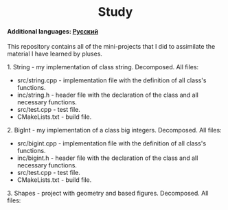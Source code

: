 <h1 align="center">Study</h1>
<h4>Additional languages: <a href="https://github.com/AlferovKirill/Study/blob/main/README.RU.md">Русский</a></h4>

<p>This repository contains all of the mini-projects that I did to assimilate the material I have learned by pluses.</p>

<p>1. String - my implementation of class string. Decomposed. All files:</p>
<ul>
  <li>src/string.cpp - implementation file with the definition of all class's functions.</li>
  <li>inc/string.h - header file with the declaration of the class and all necessary functions.</li>
  <li>src/test.cpp - test file.</li>
  <li>CMakeLists.txt - build file.</li>
</ul>

<p>2. BigInt - my implementation of a class big integers. Decomposed. All files:</p>
<ul>
  <li>src/bigint.cpp - implementation file with the definition of all class's functions.</li>
  <li>inc/bigint.h - header file with the declaration of the class and all necessary functions.</li>
  <li>src/test.cpp - test file.</li>
  <li>CMakeLists.txt - build file.</li>
</ul>

<p>3. Shapes - project with geometry and based figures. Decomposed. All files:</p>

